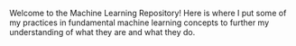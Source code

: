 Welcome to the Machine Learning Repository!
Here is where I put some of my practices in fundamental machine learning concepts to further my understanding of what they are and what they do.
